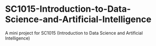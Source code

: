 # SC1015-Introduction-to-Data-Science-and-Artificial-Intelligence
A mini project for SC1015 (Introduction to Data Science and Artificial Intelligence)
